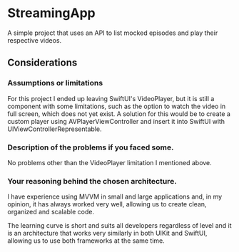 # StreamingApp

A simple project that uses an API to list mocked episodes and play their respective videos.


## Considerations
### Assumptions or limitations
For this project I ended up leaving SwiftUI's VideoPlayer, but it is still a component with some limitations, such as the option to watch the video in full screen, which does not yet exist. A solution for this would be to create a custom player using AVPlayerViewController and insert it into SwiftUI with UIViewControllerRepresentable.

### Description of the problems if you faced some.
No problems other than the VideoPlayer limitation I mentioned above.

### Your reasoning behind the chosen architecture.
I have experience using MVVM in small and large applications and, in my opinion, it has always worked very well, allowing us to create clean, organized and scalable code.

The learning curve is short and suits all developers regardless of level and it is an architecture that works very similarly in both UIKit and SwiftUI, allowing us to use both frameworks at the same time.
